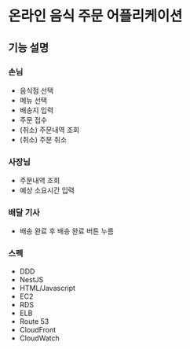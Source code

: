 # 온라인 음식 주문 어플리케이션

## 기능 설명

### 손님
- 음식점 선택
- 메뉴 선택
- 배송지 입력
- 주문 접수
- (취소) 주문내역 조회
- (취소) 주문 취소

### 사장님
- 주문내역 조회
- 예상 소요시간 입력

### 배달 기사
- 배송 완료 후 배송 완료 버튼 누름

### 스펙
- DDD
- NestJS
- HTML/Javascript
- EC2
- RDS
- ELB
- Route 53
- CloudFront
- CloudWatch
